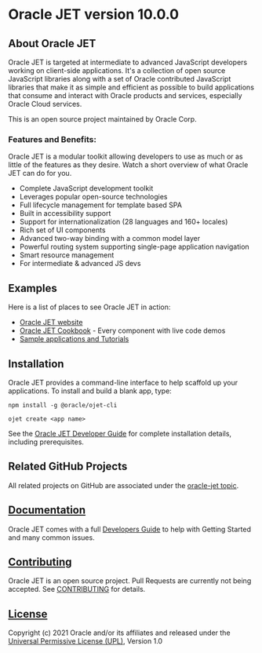 # Oracle JET version 10.0.0

## About Oracle JET
Oracle JET is targeted at intermediate to advanced JavaScript developers working on client-side applications. It's a collection of open source JavaScript libraries along with a set of Oracle contributed JavaScript libraries that make it as simple and efficient as possible to build applications that consume and interact with Oracle products and services, especially Oracle Cloud services.

This is an open source project maintained by Oracle Corp.

### Features and Benefits:
Oracle JET is a modular toolkit allowing developers to use as much or as little of the features as they desire. Watch a short overview of what Oracle JET can do for you.

* Complete JavaScript development toolkit 
* Leverages popular open-source technologies
* Full lifecycle management for template based SPA
* Built in accessibility support
* Support for internationalization (28 languages and 160+ locales)
* Rich set of UI components
* Advanced two-way binding with a common model layer
* Powerful routing system supporting single-page application navigation
* Smart resource management
* For intermediate & advanced JS devs

## Examples
Here is a list of places to see Oracle JET in action:
* [Oracle JET website](https://www.oracle.com/jet)
* [Oracle JET Cookbook](http://www.oracle.com/webfolder/technetwork/jet/jetCookbook.html) - Every component with live code demos
* [Sample applications and Tutorials](https://www.oracle.com/webfolder/technetwork/jet/index.html?ojr=learn)


## Installation
Oracle JET provides a command-line interface to help scaffold up your applications.  To install and build a blank app, type:

```
npm install -g @oracle/ojet-cli

ojet create <app name>
```
See the [Oracle JET Developer Guide](http://www.oracle.com/pls/topic/lookup?ctx=jet10&id=homepage) for complete installation details, including prerequisites.

## Related GitHub Projects
All related projects on GitHub are associated under the [oracle-jet topic](https://github.com/search?q=topic%3Aoracle-jet+org%3Aoracle&type=Repositories).

## [Documentation](http://www.oracle.com/pls/topic/lookup?ctx=jet10&id=homepage)
Oracle JET comes with a full [Developers Guide](http://www.oracle.com/pls/topic/lookup?ctx=jet10&id=homepage) to help with Getting Started and many common issues.

## [Contributing](https://github.com/oracle/oraclejet/blob/master/CONTRIBUTING.md)
Oracle JET is an open source project. Pull Requests are currently not being accepted. See 
[CONTRIBUTING](https://github.com/oracle/oraclejet/blob/master/CONTRIBUTING.md)
for details.

## [License](https://github.com/oracle/oraclejet/blob/master/LICENSE)
Copyright (c) 2021 Oracle and/or its affiliates and released  under the 
[Universal Permissive License (UPL)](https://oss.oracle.com/licenses/upl/), Version 1.0